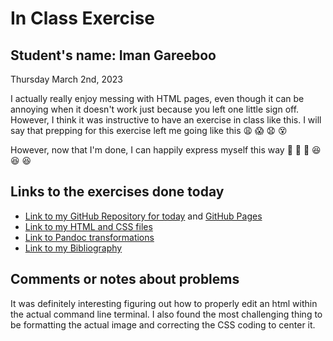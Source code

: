 # In Class Exercise
## Student's name: Iman Gareeboo

Thursday March 2nd, 2023 

I actually really enjoy messing with HTML pages, even though it can be annoying when it doesn't work just because you left one little sign off. However, I think it was instructive to have an exercise in class like this. I will say that prepping for this exercise left me going like this 😩 😱 😧 😵

However, now that I'm done, I can happily express myself this way 😤 😤 😤 😆 😆 😆 

## Links to the exercises done today 

- [Link to my GitHub Repository for today](https://github.com/imangareeboo/DHExercise2) and [GitHub Pages](https://imangareeboo.github.io/DHExercise2/)
- [Link to my HTML and CSS files](https://imangareeboo.github.io/DHExercise2/exercise2.html)
- [Link to Pandoc transformations](https://imangareeboo.github.io/pandoc_transformations.zip.zip)
- [Link to my Bibliography](https://imangareeboo.github.io/DHExercise2/mpbibliography.html)

## Comments or notes about problems 

It was definitely interesting figuring out how to properly edit an html within the actual command line terminal. I also found the most challenging thing to be formatting the actual image and correcting the CSS coding to center it. 
